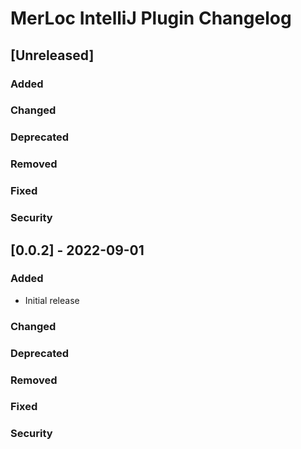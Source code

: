 <!-- Keep a Changelog guide -> https://keepachangelog.com -->

# MerLoc IntelliJ Plugin Changelog

## [Unreleased]
### Added

### Changed

### Deprecated

### Removed

### Fixed

### Security

## [0.0.2] - 2022-09-01
### Added
- Initial release

### Changed

### Deprecated

### Removed

### Fixed

### Security

